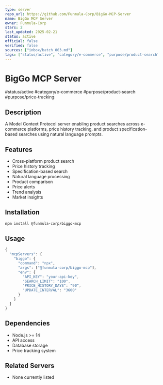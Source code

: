 ```yaml
---
type: server
repo_url: https://github.com/Funmula-Corp/BigGo-MCP-Server
name: BigGo MCP Server
owner: Funmula-Corp
stars: 2
last_updated: 2025-02-21
status: active
official: false
verified: false
sources: ["inbox/batch_003.md"]
tags: ["status/active", "category/e-commerce", "purpose/product-search", "purpose/price-tracking"]
---
```


# BigGo MCP Server

#status/active #category/e-commerce #purpose/product-search #purpose/price-tracking

## Description

A Model Context Protocol server enabling product searches across e-commerce platforms, price history tracking, and product specification-based searches using natural language prompts.

## Features

- Cross-platform product search
- Price history tracking
- Specification-based search
- Natural language processing
- Product comparison
- Price alerts
- Trend analysis
- Market insights

## Installation

```bash
npm install @funmula-corp/biggo-mcp
```

## Usage

```javascript
{
  "mcpServers": {
    "biggo": {
      "command": "npx",
      "args": ["@funmula-corp/biggo-mcp"],
      "env": {
        "API_KEY": "your-api-key",
        "SEARCH_LIMIT": "100",
        "PRICE_HISTORY_DAYS": "90",
        "UPDATE_INTERVAL": "3600"
      }
    }
  }
}
```

## Dependencies

- Node.js >= 14
- API access
- Database storage
- Price tracking system

## Related Servers

- None currently listed